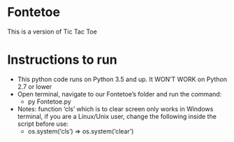 # Fontetoe

This is a version of Tic Tac Toe

# Instructions to run
- This python code runs on Python 3.5 and up. It WON’T WORK on Python 2.7 or lower
- Open terminal, navigate to our Fontetoe’s folder and run the command:
  - py Fontetoe.py
- Notes: function ‘cls’ which is to clear screen only works in Windows terminal, if you are a Linux/Unix user, change the following inside the script before use:
  - os.system(‘cls’) => os.system(‘clear’) 
